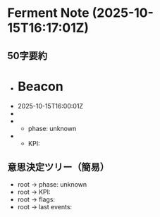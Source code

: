# Ferment Note (2025-10-15T16:17:01Z)

## 50字要約
- # Beacon
- 2025-10-15T16:00:01Z
- 
- - phase: unknown
- - KPI:

## 意思決定ツリー（簡易）
- root -> phase: unknown
- root -> KPI:
- root -> flags:
- root -> last events:
